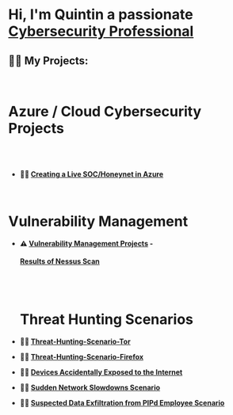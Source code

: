 <h1>Hi, I'm Quintin a passionate <br/> <a href="https://www.linkedin.com/in/quintin-harrigin-21033b303/">Cybersecurity Professional</a></h1>

<h2>👨‍💻 My Projects:</h2>
 <br>  <b><h1>  Azure / Cloud Cybersecurity Projects</h1><br></b>
 <br>

- <b>🍯🍯  [Creating a Live SOC/Honeynet in Azure](https://github.com/Crimson5th/Honey-SOC)</b>
<br>
<h1>Vulnerability Management</h1>
  
- <b>⚠ [Vulnerability Management Projects](https://github.com/Crimson5th/vulnerability-management-program/tree/main)
  -<h4> [Results of Nessus Scan](https://github.com/Crimson5th/Nessus-Scan/blob/main/README.md) <b></h4>
  <br>
  <br>

   <h1>Threat Hunting Scenarios</h1>
  
- <b>🚨🚨  [Threat-Hunting-Scenario-Tor](https://github.com/Crimson5th/threat-hunting-scenario-tor)</b>

- <b>🚨🚨  [Threat-Hunting-Scenario-Firefox](https://github.com/Crimson5th/threat-hunting-scenario-tor)</b>

- <b>🚨🚨  [Devices Accidentally Exposed to the Internet](https://github.com/Crimson5th/Internet-Facing-Scenario/blob/main/README.md)</b>

- <b>🚨🚨  [Sudden Network Slowdowns Scenario](https://github.com/Crimson5th/Network-Slowdown-Scenario/blob/main/README.md)</b>

- <b>🚨🚨  [Suspected Data Exfiltration from PIPd Employee Scenario](https://github.com/Crimson5th/Suspected-Data-Exfiltration-from-PIPd-Employee-Scenario/blob/main/README.md)</b>

